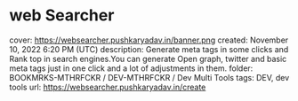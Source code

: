 # web Searcher

cover: https://websearcher.pushkaryadav.in/banner.png
created: November 10, 2022 6:20 PM (UTC)
description: Generate meta tags in some clicks and Rank top in search engines.You can generate Open graph, twitter and basic meta tags just in one click and a lot of adjustments in them.
folder: BOOKMRKS-MTHRFCKR / DEV-MTHRFCKR / Dev Multi Tools
tags: DEV, dev tools
url: https://websearcher.pushkaryadav.in/create